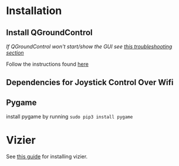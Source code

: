 # Installation

## Install QGroundControl
*If QGroundControl won't start/show the GUI see [this troubleshooting section](../Troubleshooting.md#software-wont-display-guistart)* 

Follow the instructions found [here](https://docs.qgroundcontrol.com/en/getting_started/download_and_install.html)

## Dependencies for Joystick Control Over Wifi

## Pygame
install pygame by running `sudo pip3 install pygame`

# Vizier
See [this guide](./Vizier.md#Installation) for installing vizier.